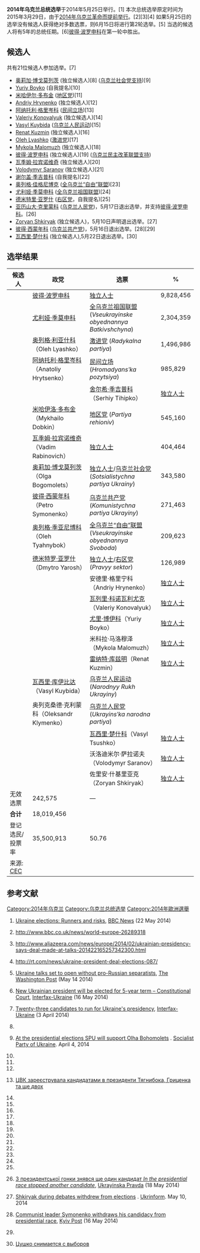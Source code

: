 **2014年乌克兰总统选举**于2014年5月25日举行。\[1\] 本次总统选举原定时间为2015年3月29日，由于[2014年乌克兰革命而提前举行](https://zh.wikipedia.org/wiki/2014年乌克兰革命 "wikilink")。\[2\]\[3\]\[4\] 如果5月25日的选举没有候选人获得绝对多数选票，则6月15日将进行第2轮选举。\[5\] 当选的候选人将有5年的总统任期。\[6\][彼得·波罗申科](../Page/彼得·波罗申科.md "wikilink")在第一轮中胜出。

## 候选人

共有21位候选人参加选举。\[7\]

  - [奥莉加·博戈莫列茨](https://zh.wikipedia.org/wiki/奥莉加·博戈莫列茨 "wikilink") (独立候选人)\[8\] ([乌克兰社会党支持](https://zh.wikipedia.org/wiki/乌克兰社会党 "wikilink"))\[9\]
  - [Yuriy Boyko](https://zh.wikipedia.org/wiki/Yuriy_Boyko "wikilink") (自我提名)\[10\]
  - [米哈伊尔·多布金](../Page/米哈伊尔·多布金.md "wikilink") ([地区党](../Page/地区党.md "wikilink"))\[11\]
  - [Andriy Hrynenko](https://zh.wikipedia.org/wiki/Andriy_Hrynenko "wikilink") (独立候选人)\[12\]
  - [阿纳托利·格里岑科](https://zh.wikipedia.org/wiki/阿纳托利·格里岑科 "wikilink") ([民间立场](https://zh.wikipedia.org/wiki/民间立场 "wikilink"))\[13\]
  - [Valeriy Konovalyuk](https://zh.wikipedia.org/wiki/Valeriy_Konovalyuk "wikilink") (独立候选人)\[14\]
  - [Vasyl Kuybida](https://zh.wikipedia.org/wiki/Vasyl_Kuybida "wikilink") ([乌克兰人民运动](https://zh.wikipedia.org/wiki/乌克兰人民运动 "wikilink"))\[15\]
  - [Renat Kuzmin](https://zh.wikipedia.org/wiki/Renat_Kuzmin "wikilink") (独立候选人)\[16\]
  - [Oleh Lyashko](https://zh.wikipedia.org/wiki/Oleh_Lyashko "wikilink") ([激进党](https://zh.wikipedia.org/wiki/激进党_\(乌克兰\) "wikilink"))\[17\]
  - [Mykola Malomuzh](https://zh.wikipedia.org/wiki/Mykola_Malomuzh "wikilink") (独立候选人)\[18\]
  - [彼得·波罗申科](../Page/彼得·波罗申科.md "wikilink") (独立候选人)\[19\] ([乌克兰民主改革联盟支持](https://zh.wikipedia.org/wiki/乌克兰民主改革联盟 "wikilink"))
  - [瓦季姆·拉宾诺维奇](https://zh.wikipedia.org/wiki/瓦季姆·拉宾诺维奇 "wikilink") (独立候选人)\[20\]
  - [Volodymyr Saranov](https://zh.wikipedia.org/wiki/Volodymyr_Saranov "wikilink") (独立候选人)\[21\]
  - [谢尔盖·季吉普科](https://zh.wikipedia.org/wiki/谢尔盖·季吉普科 "wikilink") (自我提名)\[22\]
  - [奥列格·佳格尼博克](https://zh.wikipedia.org/wiki/奥列格·佳格尼博克 "wikilink") ([全乌克兰“自由”联盟](https://zh.wikipedia.org/wiki/全乌克兰“自由”联盟 "wikilink"))\[23\]
  - [尤利娅·季莫申科](https://zh.wikipedia.org/wiki/尤利娅·季莫申科 "wikilink") ([全乌克兰祖国联盟](https://zh.wikipedia.org/wiki/全乌克兰祖国联盟 "wikilink"))\[24\]
  - [德米特里·亚罗什](https://zh.wikipedia.org/wiki/德米特里·亚罗什 "wikilink") ([右区党](https://zh.wikipedia.org/wiki/右区党 "wikilink")，自我提名)\[25\]
  - [亚历山大·克里蒙科](https://zh.wikipedia.org/wiki/亚历山大·克里蒙科 "wikilink") ([乌克兰人民党](https://zh.wikipedia.org/wiki/乌克兰人民党 "wikilink"))，5月17日退出选举，并支持[彼得·波罗申科](../Page/彼得·波罗申科.md "wikilink")。\[26\]
  - [Zoryan Shkiryak](https://zh.wikipedia.org/wiki/Zoryan_Shkiryak "wikilink") (独立候选人)，5月10日声明退出选举。\[27\]
  - [彼得·西蒙年科](https://zh.wikipedia.org/wiki/彼得·西蒙年科 "wikilink") ([乌克兰共产党](https://zh.wikipedia.org/wiki/乌克兰共产党 "wikilink"))，5月16日退出选举。\[28\]\[29\]
  - [瓦西里·楚什科](https://zh.wikipedia.org/wiki/瓦西里·楚什科 "wikilink") (独立候选人),5月22日退出选举。\[30\]

## 选举结果

| 候选人                                                                                | 政党                                                                                    | 选票                                                                                                                                                  | %         |
| ---------------------------------------------------------------------------------- | ------------------------------------------------------------------------------------- | --------------------------------------------------------------------------------------------------------------------------------------------------- | --------- |
|                                                                                    | [彼得·波罗申科](../Page/彼得·波罗申科.md "wikilink")                                              | [独立人士](https://zh.wikipedia.org/wiki/独立人士 "wikilink")                                                                                               | 9,828,456 |
|                                                                                    | [尤利娅·季莫申科](https://zh.wikipedia.org/wiki/尤利娅·季莫申科 "wikilink")                         | [全乌克兰祖国联盟](https://zh.wikipedia.org/wiki/全乌克兰祖国联盟 "wikilink") (*Vseukrayinske obyednannya Batkivshchyna*)                                           | 2,304,359 |
|                                                                                    | [奥列格·利亚什科](https://zh.wikipedia.org/wiki/奥列格·利亚什科 "wikilink")（Oleh Lyashko）           | [激进党](https://zh.wikipedia.org/wiki/激进党_\(乌克兰\) "wikilink") (*Radykalna partiya*)                                                                   | 1,496,986 |
|                                                                                    | [阿纳托利·格里岑科](https://zh.wikipedia.org/wiki/阿纳托利·格里岑科 "wikilink")（Anatoliy Hrytsenko）   | [民间立场](https://zh.wikipedia.org/wiki/民间立场 "wikilink") (*Hromadyansʹka pozytsiya*)                                                                   | 985,829   |
| |                                                                                  | [舍尔希·季吉普科](https://zh.wikipedia.org/wiki/舍尔希·季吉普科 "wikilink")（Serhiy Tihipko）         | [独立人士](https://zh.wikipedia.org/wiki/独立人士 "wikilink")                                                                                               | 939,723   |
|                                                                                    | [米哈伊洛·多布金](https://zh.wikipedia.org/wiki/米哈伊洛·多布金 "wikilink")（Mykhailo Dobkin）        | [地区党](../Page/地区党.md "wikilink") (*Partiya rehioniv*)                                                                                               | 545,160   |
|                                                                                    | [瓦季姆·拉宾诺维奇](https://zh.wikipedia.org/wiki/瓦季姆·拉宾诺维奇 "wikilink")（Vadim Rabinovich）     | [独立人士](https://zh.wikipedia.org/wiki/独立人士 "wikilink")                                                                                               | 404,464   |
|                                                                                    | [奥莉加·博戈莫列茨](https://zh.wikipedia.org/wiki/奥莉加·博戈莫列茨 "wikilink")（Olga Bogomolets）      | [独立人士](https://zh.wikipedia.org/wiki/独立人士 "wikilink")/[乌克兰社会党](https://zh.wikipedia.org/wiki/乌克兰社会党 "wikilink") (*Sotsialistychna partiya Ukrainy*) | 343,580   |
|                                                                                    | [彼得·西蒙年科](https://zh.wikipedia.org/wiki/彼得·西蒙年科 "wikilink")（Petro Symonenko）          | [乌克兰共产党](https://zh.wikipedia.org/wiki/乌克兰共产党 "wikilink") (*Komunistychna partiya Ukrayiny*)                                                        | 271,463   |
|                                                                                    | [奥列格·季亚尼博科](https://zh.wikipedia.org/wiki/奥列格·季亚尼博科 "wikilink")（Oleh Tyahnybok）       | [全乌克兰“自由”联盟](https://zh.wikipedia.org/wiki/全乌克兰“自由”联盟 "wikilink") (*Vseukrayinske obyednannya Svoboda*)                                             | 209,623   |
|                                                                                    | [德米特罗·亚罗什](https://zh.wikipedia.org/wiki/德米特罗·亚罗什 "wikilink")（Dmytro Yarosh）          | [独立人士](https://zh.wikipedia.org/wiki/独立人士 "wikilink")/[右区党](https://zh.wikipedia.org/wiki/右区党 "wikilink") (*Pravyy sektor*)                         | 126,989   |
| |                                                                                  | 安德里·格里宁科（Andriy Hrynenko）                                                             | [独立人士](https://zh.wikipedia.org/wiki/独立人士 "wikilink")                                                                                               | 73 228    |
| |                                                                                  | [瓦列里·科诺瓦利尤克](https://zh.wikipedia.org/wiki/瓦列里·科诺瓦利尤克 "wikilink")（Valeriy Konovalyuk） | [独立人士](https://zh.wikipedia.org/wiki/独立人士 "wikilink")                                                                                               |           |
| |                                                                                  | [尤里·博伊科](https://zh.wikipedia.org/wiki/尤里·博伊科 "wikilink")（Yuriy Boyko）                | [独立人士](https://zh.wikipedia.org/wiki/独立人士 "wikilink")                                                                                               |           |
| |                                                                                  | 米科拉·马洛穆泽（Mykola Malomuzh）                                                             | [独立人士](https://zh.wikipedia.org/wiki/独立人士 "wikilink")                                                                                               |           |
| |                                                                                  | [雷纳特·库兹明](https://zh.wikipedia.org/wiki/雷纳特·库兹明 "wikilink")（Renat Kuzmin）             | [独立人士](https://zh.wikipedia.org/wiki/独立人士 "wikilink")                                                                                               |           |
|                                                                                    | [瓦西里·库伊比达](https://zh.wikipedia.org/wiki/瓦西里·库伊比达 "wikilink")（Vasyl Kuybida）          | [乌克兰人民运动](https://zh.wikipedia.org/wiki/乌克兰人民运动 "wikilink") (*Narodnyy Rukh Ukrayiny*)                                                              |           |
|                                                                                    | 奥列克桑德·克利蒙科（Oleksandr Klymenko）                                                        | [乌克兰人民党](https://zh.wikipedia.org/wiki/乌克兰人民党 "wikilink") (*Ukrayinsʹka narodna partiya*)                                                           |           |
| |                                                                                  | [瓦西里·楚什科](https://zh.wikipedia.org/wiki/瓦西里·楚什科 "wikilink")（Vasyl Tsushko）            | [独立人士](https://zh.wikipedia.org/wiki/独立人士 "wikilink")                                                                                               |           |
| |                                                                                  | 沃洛迪米尔·萨拉诺夫（Volodymyr Saranov）                                                         | [独立人士](https://zh.wikipedia.org/wiki/独立人士 "wikilink")                                                                                               |           |
| |                                                                                  | 佐里安·什基里亚克（Zoryan Shkiryak）                                                            | [独立人士](https://zh.wikipedia.org/wiki/独立人士 "wikilink")                                                                                               |           |
| 无效选票                                                                               | 242,575                                                                               | —                                                                                                                                                   |           |
| **合计**                                                                             | 18,019,456                                                                            |                                                                                                                                                     |           |
| 登记选民/投票率                                                                           | 35,500,913                                                                            | 50.76                                                                                                                                               |           |
| 来源: [CEC](https://web.archive.org/web/20140529122234/http://www.cvk.gov.ua/vp2014) |                                                                                       |                                                                                                                                                     |           |

## 参考文献

[Category:2014年乌克兰](https://zh.wikipedia.org/wiki/Category:2014年乌克兰 "wikilink") [Category:乌克兰总统选举](https://zh.wikipedia.org/wiki/Category:乌克兰总统选举 "wikilink") [Category:2014年歐洲選舉](https://zh.wikipedia.org/wiki/Category:2014年歐洲選舉 "wikilink")

1.  [Ukraine elections: Runners and risks](http://www.bbc.com/news/world-europe-27518989), [BBC News](https://zh.wikipedia.org/wiki/BBC_News "wikilink") (22 May 2014)

2.  <http://www.bbc.co.uk/news/world-europe-26289318>

3.  <http://www.aljazeera.com/news/europe/2014/02/ukrainian-presidency-says-deal-made-at-talks-201422165257342300.html>

4.  <http://rt.com/news/ukraine-president-deal-elections-087/>

5.  [Ukraine talks set to open without pro-Russian separatists](http://www.washingtonpost.com/world/ukraine-talks-set-to-open-without-pro-russian-separatists/2014/05/14/621dbc6a-c7d9-40bc-b2e5-814a4108bbef_story.html), [The Washington Post](https://zh.wikipedia.org/wiki/The_Washington_Post "wikilink") (May 14 2014)

6.  [New Ukrainian president will be elected for 5-year term – Constitutional Court](http://en.interfax.com.ua/news/general/205114.html), [Interfax-Ukraine](https://zh.wikipedia.org/wiki/Interfax-Ukraine "wikilink") (16 May 2014)

7.  [Twenty-three candidates to run for Ukraine's presidency](http://en.interfax.com.ua/news/general/199103.html), [Interfax-Ukraine](https://zh.wikipedia.org/wiki/Interfax-Ukraine "wikilink") (3 April 2014)

8.
9.  [At the presidential elections SPU will support Olha Bohomolets](http://www.spu.in.ua/uk/news2/1/14930) . [Socialist Party of Ukraine](https://zh.wikipedia.org/wiki/Socialist_Party_of_Ukraine "wikilink"). April 4, 2014

10.
11.
12.
13. [ЦВК зареєструвала кандидатами в президенти Тягнибока, Гриценка та ще двох](http://www.pravda.com.ua/news/2014/04/1/7021027/)

14.
15.
16.
17.
18.
19.
20.
21.
22.
23.
24.
25.
26. [З президентської гонки знявся ще один кандидат *In the presidential race stopped another candidate*](http://www.pravda.com.ua/news/2014/05/18/7025665/), [Ukrayinska Pravda](https://zh.wikipedia.org/wiki/Ukrayinska_Pravda "wikilink") (18 May 2014)

27. [Shkiryak during debates withdrew from elections](http://www.ukrinform.ua/ukr/news/shkiryak_pid_chas_debativ_znyavsya_z_viboriv_1937258) . [Ukrinform](https://zh.wikipedia.org/wiki/Ukrinform "wikilink"). May 10, 2014

28. [Communist leader Symonenko withdraws his candidacy from presidential race](http://www.kyivpost.com/content/ukraine/communist-leader-symonenko-withdraws-his-candidacy-from-presidential-race-348211.html), [Kyiv Post](https://zh.wikipedia.org/wiki/Kyiv_Post "wikilink") (16 May 2014)

29.

30. [Цушко снимается с выборов](http://www.segodnya.ua/politics/pnews/cushko-snimaetsya-s-vyborov-522504.html)